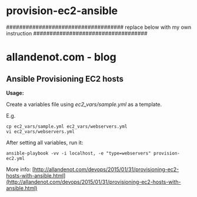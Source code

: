 # provision-ec2-ansible

####################################
replace below with my own instruction
###################################

# allandenot.com - blog

## Ansible Provisioning EC2 hosts

**Usage:**

Create a variables file using *ec2_vars/sample.yml* as a template.

E.g. 

    cp ec2_vars/sample.yml ec2_vars/webservers.yml
    vi ec2_vars/webservers.yml
    
After setting all variables, run it:

    ansible-playbook -vv -i localhost, -e "type=webservers" provision-ec2.yml
    
More info: [http://allandenot.com/devops/2015/01/31/provisioning-ec2-hosts-with-ansible.html](http://allandenot.com/devops/2015/01/31/provisioning-ec2-hosts-with-ansible.html)
